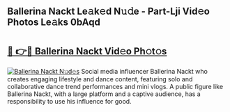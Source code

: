 ## Ballerina Nackt Le𝚊k𝚎d N𝚞𝚍e - Part-Lji Vid𝚎o Photos Le𝚊ks 0bAqd

# <h2><a href="http://fb0upi.evod.top/?m=Ballerina+Nackt">🔗 👉🔴 Ballerina Nackt Vid𝚎o Ph𝚘t𝚘s</a></h2>

[![Ballerina Nackt N𝚞d𝚎s](https://i.imgur.com/8V9OHl7.gif)](http://fb0upi.evod.top/?m=Ballerina+Nackt)
Social media influencer Ballerina Nackt who creates engaging lifestyle and dance content, featuring solo and collaborative dance trend performances and mini vlogs. A public figure like Ballerina Nackt, with a large platform and a captive audience, has a responsibility to use his influence for good. 
